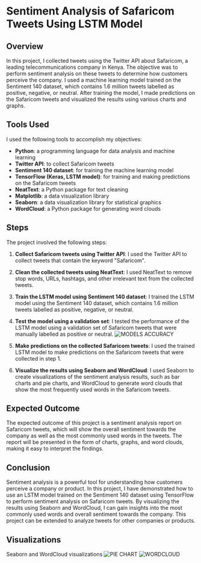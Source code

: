 # Sentiment Analysis of Safaricom Tweets Using LSTM Model

## Overview

In this project, I collected tweets using the Twitter API about Safaricom, a leading telecommunications company in Kenya. The objective was to perform sentiment analysis on these tweets to determine how customers perceive the company. I used a machine learning model trained on the Sentiment 140 dataset, which contains 1.6 million tweets labelled as positive, negative, or neutral. After training the model, I made predictions on the Safaricom tweets and visualized the results using various charts and graphs.

## Tools Used

I used the following tools to accomplish my objectives:

- **Python**: a programming language for data analysis and machine learning
- **Twitter API**: to collect Safaricom tweets
- **Sentiment 140 dataset**: for training the machine learning model
- **TensorFlow (Keras, LSTM model)**: for training and making predictions on the Safaricom tweets
- **NeatText**: a Python package for text cleaning
- **Matplotlib**: a data visualization library
- **Seaborn**: a data visualization library for statistical graphics
- **WordCloud**: a Python package for generating word clouds

## Steps

The project involved the following steps:

1. **Collect Safaricom tweets using Twitter API**: I used the Twitter API to collect tweets that contain the keyword "Safaricom".
2. **Clean the collected tweets using NeatText**: I used NeatText to remove stop words, URLs, hashtags, and other irrelevant text from the collected tweets.
3. **Train the LSTM model using Sentiment 140 dataset**: I trained the LSTM model using the Sentiment 140 dataset, which contains 1.6 million tweets labelled as positive, negative, or neutral.
4. **Test the model using a validation set**: I tested the performance of the LSTM model using a validation set of Safaricom tweets that were manually labelled as positive or neutral.
    ![MODELS ACCURACY](https://aibunny.s3.ap-southeast-1.amazonaws.com/media/uploads/2023/03/06/model-evaluation.png)

6. **Make predictions on the collected Safaricom tweets**: I used the trained LSTM model to make predictions on the Safaricom tweets that were collected in step 1.
7. **Visualize the results using Seaborn and WordCloud**: I used Seaborn to create visualizations of the sentiment analysis results, such as bar charts and pie charts, and WordCloud to generate word clouds that show the most frequently used words in the Safaricom tweets.

## Expected Outcome

The expected outcome of this project is a sentiment analysis report on Safaricom tweets, which will show the overall sentiment towards the company as well as the most commonly used words in the tweets. The report will be presented in the form of charts, graphs, and word clouds, making it easy to interpret the findings.

## Conclusion

Sentiment analysis is a powerful tool for understanding how customers perceive a company or product. In this project, I have demonstrated how to use an LSTM model trained on the Sentiment 140 dataset using TensorFlow to perform sentiment analysis on Safaricom tweets. By visualizing the results using Seaborn and WordCloud, I can gain insights into the most commonly used words and overall sentiment towards the company. This project can be extended to analyze tweets for other companies or products.

## Visualizations

Seaborn and WordCloud visualizations 
![PIE CHART](https://aibunny.s3.ap-southeast-1.amazonaws.com/media/uploads/2023/03/07/piechart.jpg)
![WORDCLOUD](https://aibunny.s3.ap-southeast-1.amazonaws.com/media/uploads/2023/03/07/word+cloud.png)


